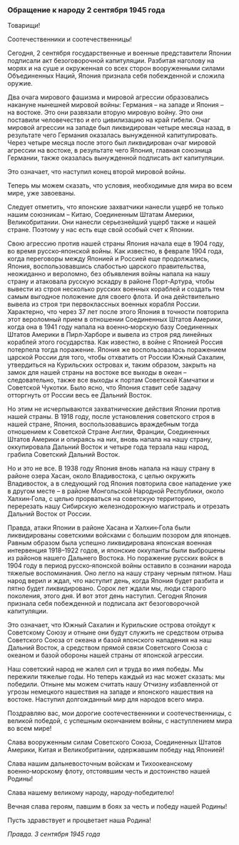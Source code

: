 ### Обращение к народу 2 сентября 1945 года

Товарищи!

Соотечественники и соотечественницы!

Сегодня, 2 сентября государственные и военные представители Японии подписали акт безоговорочной капитуляции. Разбитая наголову на морях и на суше и окруженная со всех сторон вооруженными силами Объединенных Наций, Япония признала себя побежденной и сложила оружие.

Два очага мирового фашизма и мировой агрессии образовались накануне нынешней мировой войны: Германия – на западе и Япония – на востоке. Это они развязали вторую мировую войну. Это они поставили человечество и его цивилизацию на край гибели. Очаг мировой агрессии на западе был ликвидирован четыре месяца назад, в результате чего Германия оказалась вынужденной капитулировать. Через четыре месяца после этого был ликвидирован очаг мировой агрессии на востоке, в результате чего Япония, главная союзница Германии, также оказалась вынужденной подписать акт капитуляции.

Это означает, что наступил конец второй мировой войны.

Теперь мы можем сказать, что условия, необходимые для мира во всем мире, уже завоеваны.

Следует отметить, что японские захватчики нанесли ущерб не только нашим союзникам – Китаю, Соединенным Штатам Америки, Великобритании. Они нанесли серьезнейший ущерб также и нашей стране. Поэтому у нас есть еще свой особый счет к Японии.

Свою агрессию против нашей страны Япония начала еще в 1904 году, во время русско‑японской войны. Как известно, в феврале 1904 года, когда переговоры между Японией и Россией еще продолжались, Япония, воспользовавшись слабостью царского правительства, неожиданно и вероломно, без объявления войны напала на нашу страну и атаковала русскую эскадру в районе Порт‑Артура, чтобы вывести из строя несколько русских военных кораблей и создать тем самым выгодное положение для своего флота. И она действительно вывела из строя три первоклассных военных корабля России. Характерно, что через 37 лет после этого Япония в точности повторила этот вероломный прием в отношении Соединенных Штатов Америки, когда она в 1941 году напала на военно‑морскую базу Соединенных Штатов Америки в Пирл‑Харборе и вывела из строя ряд линейных кораблей этого государства. Как известно, в войне с Японией Россия потерпела тогда поражение. Япония же воспользовалась поражением царской России для того, чтобы отхватить от России Южный Сахалин, утвердиться на Курильских островах и, таким образом, закрыть на замок для нашей страны на востоке все выходы в океан – следовательно, также все выходы к портам Советской Камчатки и Советской Чукотки. Было ясно, что Япония ставит себе задачу отторгнуть от России весь ее Дальний Восток.

Но этим не исчерпываются захватнические действия Японии против нашей страны. В 1918 году, после установления советского строя в нашей стране, Япония, воспользовавшись враждебным тогда отношением к Советской Стране Англии, Франции, Соединенных Штатов Америки и опираясь на них, вновь напала на нашу страну, оккупировала Дальний Восток и четыре года терзала наш народ, грабила Советский Дальний Восток.

Но и это не все. В 1938 году Япония вновь напала на нашу страну в районе озера Хасан, около Владивостока, с целью окружить Владивосток, а в следующий год Япония повторила свое нападение уже в другом месте – в районе Монгольской Народной Республики, около Халхин‑Гола, с целью прорваться на советскую территорию, перерезать нашу Сибирскую железнодорожную магистраль и отрезать Дальний Восток от России.

Правда, атаки Японии в районе Хасана и Халхин‑Гола были ликвидированы советскими войсками с большим позором для японцев. Равным образом была успешно ликвидирована японская военная интервенция 1918–1922 годов, и японские оккупанты были выброшены из районов нашего Дальнего Востока. Но поражение русских войск в 1904 году в период русско‑японской войны оставило в сознании народа тяжелые воспоминания. Оно легло на нашу страну черным пятном. Наш народ верил и ждал, что наступит день, когда Япония будет разбита и пятно будет ликвидировано. Сорок лет ждали мы, люди старого поколения, этого дня. И вот этот день наступил. Сегодня Япония признала себя побежденной и подписала акт безоговорочной капитуляции.

Это означает, что Южный Сахалин и Курильские острова отойдут к Советскому Союзу и отныне они будут служить не средством отрыва Советского Союза от океана и базой японского нападения на наш Дальний Восток, а средством прямой связи Советского Союза с океаном и базой обороны нашей страны от японской агрессии.

Наш советский народ не жалел сил и труда во имя победы. Мы пережили тяжелые годы. Но теперь каждый из нас может сказать: мы победили. Отныне мы можем считать нашу Отчизну избавленной от угрозы немецкого нашествия на западе и японского нашествия на востоке. Наступил долгожданный мир для народов всего мира.

Поздравляю вас, мои дорогие соотечественники и соотечественницы, с великой победой, с успешным окончанием войны, с наступлением мира во всем мире!

Слава вооруженным силам Советского Союза, Соединенных Штатов Америки, Китая и Великобритании, одержавшим победу над Японией!

Слава нашим дальневосточным войскам и Тихоокеанскому военно‑морскому флоту, отстоявшим честь и достоинство нашей Родины!

Слава нашему великому народу, народу‑победителю!

Вечная слава героям, павшим в боях за честь и победу нашей Родины!

Пусть здравствует и процветает наша Родина!

_Правда. 3 сентября 1945 года_